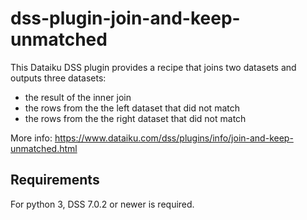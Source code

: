 # dss-plugin-join-and-keep-unmatched

This Dataiku DSS plugin provides a recipe that joins two datasets and outputs three datasets:
- the result of the inner join
- the rows from the the left dataset that did not match
- the rows from the the right dataset that did not match

More info: https://www.dataiku.com/dss/plugins/info/join-and-keep-unmatched.html

## Requirements

For python 3, DSS 7.0.2 or newer is required.